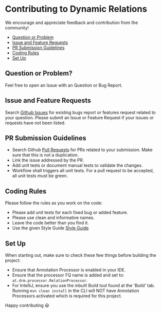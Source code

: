 # Contributing to Dynamic Relations

We encourage and appreciate feedback and contribution from the community!

- [Question or Problem](#question)
- [Issue and Feature Requests](#issue)
- [PR Submission Guidelines](#submit-pr)
- [Coding Rules](#rules)
- [Set Up](#setup)

## <a name="question"></a> Question or Problem?

Feel free to open an Issue with an Question or Bug Report.

## <a name="issue"></a> Issue and Feature Requests

Search [Github Issues](https://github.com/Mom0aut/DynamicRelations/issues) for existing bugs report or features request related to your question.
Please submit an Issue or Feature Request if your issues or requests have not been listed.

## <a name="submit-pr"></a> PR Submission Guidelines

- Search Github [Pull Requests](https://github.com/Mom0aut/DynamicRelations/pulls) for PRs related to your submission. Make sure that this is not a duplication.
- Link the issue addressed by the PR.
- Add unit tests or document manual tests to validate the changes.
- Workflow shall triggers all unit tests. For a pull request to be accepted, all unit tests must be green.

## <a name="rules"></a> Coding Rules

Please follow the rules as you work on the code:

- Please add unit tests for each fixed bug or added feature.
- Please use clean and informative names.
- Leave the code better than you find it.
- Use the given Style Guide [Style Guide](https://github.com/Mom0aut/DynamicRelations/blob/master/StyleGuide.xml)

##  <a name="setup"></a> Set Up
When starting out, make sure to check these few things before building the project:

- Ensure that Annotation Processor is enabled in your IDE.
- Ensure that the processor FQ name is added and set to:
  ```at.drm.processor.RelationProcessor```.
- For IntelliJ, ensure you use the inbuilt Build tool found at the 'Build' tab. Running ```mvn clean install``` 
in the CLI will NOT have Annotation Processors activated which is required for this project.

Happy contributing :smiley:
